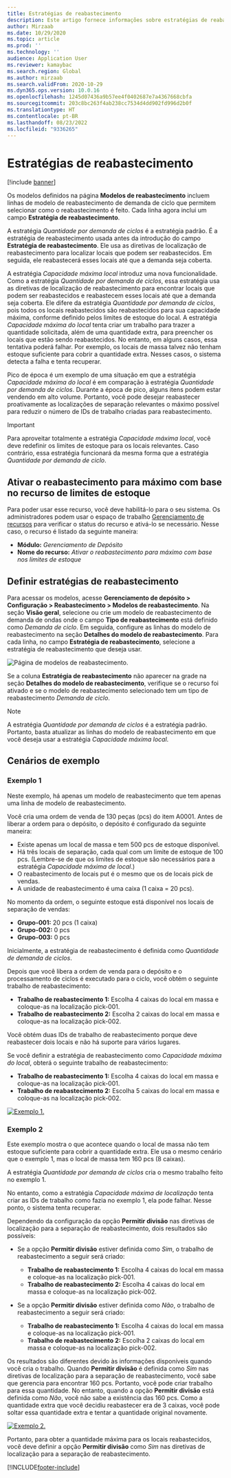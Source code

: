 ```yaml
---
title: Estratégias de reabastecimento
description: Este artigo fornece informações sobre estratégias de reabastecimento e explica como você pode usar o campo Estratégia de reabastecimento nas linhas do modelo de reabastecimento de demanda do ciclo para selecionar como o reabastecimento é feito.
author: Mirzaab
ms.date: 10/29/2020
ms.topic: article
ms.prod: ''
ms.technology: ''
audience: Application User
ms.reviewer: kamaybac
ms.search.region: Global
ms.author: mirzaab
ms.search.validFrom: 2020-10-29
ms.dyn365.ops.version: 10.0.16
ms.openlocfilehash: 1245d07436a9b57ee4f0402687e7a4367668cbfa
ms.sourcegitcommit: 203c8bc263f4ab238cc7534d4dd902fd996d2b0f
ms.translationtype: HT
ms.contentlocale: pt-BR
ms.lasthandoff: 08/23/2022
ms.locfileid: "9336265"
---
```

# <a name="replenishment-strategies"></a>Estratégias de reabastecimento

[!include [banner](../includes/banner.md)]

Os modelos definidos na página **Modelos de reabastecimento** incluem linhas de modelo de reabastecimento de demanda de ciclo que permitem selecionar como o reabastecimento é feito. Cada linha agora inclui um campo **Estratégia de reabastecimento**.

A estratégia *Quantidade por demanda de ciclos* é a estratégia padrão. É a estratégia de reabastecimento usada antes da introdução do campo **Estratégia de reabastecimento**. Ele usa as diretivas de localização de reabastecimento para localizar locais que podem ser reabastecidos. Em seguida, ele reabastecerá esses locais até que a demanda seja coberta.

A estratégia *Capacidade máxima local* introduz uma nova funcionalidade. Como a estratégia *Quantidade por demanda de ciclos*, essa estratégia usa as diretivas de localização de reabastecimento para encontrar locais que podem ser reabastecidos e reabastecem esses locais até que a demanda seja coberta. Ele difere da estratégia *Quantidade por demanda de ciclos*, pois todos os locais reabastecidos são reabastecidos para sua capacidade máxima, conforme definido pelos limites de estoque do local. A estratégia *Capacidade máxima do local* tenta criar um trabalho para trazer a quantidade solicitada, além de uma quantidade extra, para preencher os locais que estão sendo reabastecidos. No entanto, em alguns casos, essa tentativa poderá falhar. Por exemplo, os locais de massa talvez não tenham estoque suficiente para cobrir a quantidade extra. Nesses casos, o sistema detecta a falha e tenta recuperar.

Pico de época é um exemplo de uma situação em que a estratégia *Capacidade máxima do local* é em comparação à estratégia *Quantidade por demanda de ciclos*. Durante a época de pico, alguns itens podem estar vendendo em alto volume. Portanto, você pode desejar reabastecer proativamente as localizações de separação relevantes o máximo possível para reduzir o número de IDs de trabalho criadas para reabastecimento.

> [!IMPORTANT]
> Para aproveitar totalmente a estratégia *Capacidade máxima local*, você deve redefinir os limites de estoque para os locais relevantes. Caso contrário, essa estratégia funcionará da mesma forma que a estratégia *Quantidade por demanda de ciclo*.

## <a name="turn-on-the-replenish-to-max-based-on-stocking-limits-feature"></a>Ativar o reabastecimento para máximo com base no recurso de limites de estoque

Para poder usar esse recurso, você deve habilitá-lo para o seu sistema. Os administradores podem usar o espaço de trabalho [Gerenciamento de recursos](../../fin-ops-core/fin-ops/get-started/feature-management/feature-management-overview.md) para verificar o status do recurso e ativá-lo se necessário. Nesse caso, o recurso é listado da seguinte maneira:

- **Módulo:** *Gerenciamento de Depósito*
- **Nome do recurso:** *Ativar o reabastecimento para máximo com base nos limites de estoque*

## <a name="set-up-replenishment-strategies"></a>Definir estratégias de reabastecimento

Para acessar os modelos, acesse **Gerenciamento de depósito \> Configuração \> Reabastecimento \> Modelos de reabastecimento**. Na seção **Visão geral**, selecione ou crie um modelo de reabastecimento de demanda de ondas onde o campo **Tipo de reabastecimento** está definido como *Demanda de ciclo*. Em seguida, configure as linhas do modelo de reabastecimento na seção **Detalhes do modelo de reabastecimento**. Para cada linha, no campo **Estratégia de reabastecimento**, selecione a estratégia de reabastecimento que deseja usar.

![Página de modelos de reabastecimento.](media/ReplenTempWaveDmdMaxLocCap.png "Página de modelos de reabastecimento")

Se a coluna **Estratégia de reabastecimento** não aparecer na grade na seção **Detalhes do modelo de reabastecimento**, verifique se o recurso foi ativado e se o modelo de reabastecimento selecionado tem um tipo de reabastecimento *Demanda de ciclo*.

> [!NOTE]
> A estratégia *Quantidade por demanda de ciclos* é a estratégia padrão. Portanto, basta atualizar as linhas do modelo de reabastecimento em que você deseja usar a estratégia *Capacidade máxima local*.

## <a name="example-scenarios"></a>Cenários de exemplo

### <a name="example-1"></a>Exemplo 1

Neste exemplo, há apenas um modelo de reabastecimento que tem apenas uma linha de modelo de reabastecimento.

Você cria uma ordem de venda de 130 peças (pcs) do item A0001. Antes de liberar a ordem para o depósito, o depósito é configurado da seguinte maneira:

- Existe apenas um local de massa e tem 500 pcs de estoque disponível.
- Há três locais de separação, cada qual com um limite de estoque de 100 pcs. (Lembre-se de que os limites de estoque são necessários para a estratégia *Capacidade máxima de local*.)
- O reabastecimento de locais put é o mesmo que os de locais pick de vendas.
- A unidade de reabastecimento é uma caixa (1 caixa = 20 pcs).

No momento da ordem, o seguinte estoque está disponível nos locais de separação de vendas:

- **Grupo-001:** 20 pcs (1 caixa)
- **Grupo-002:** 0 pcs
- **Grupo-003:** 0 pcs

Inicialmente, a estratégia de reabastecimento é definida como *Quantidade de demanda de ciclos*.

Depois que você libera a ordem de venda para o depósito e o processamento de ciclos é executado para o ciclo, você obtém o seguinte trabalho de reabastecimento:

- **Trabalho de reabastecimento 1:** Escolha 4 caixas do local em massa e coloque-as na localização pick-001.
- **Trabalho de reabastecimento 2:** Escolha 2 caixas do local em massa e coloque-as na localização pick-002.

Você obtém duas IDs de trabalho de reabastecimento porque deve reabastecer dois locais e não há suporte para vários lugares.

Se você definir a estratégia de reabastecimento como *Capacidade máxima do local*, obterá o seguinte trabalho de reabastecimento:

- **Trabalho de reabastecimento 1:** Escolha 4 caixas do local em massa e coloque-as na localização pick-001.
- **Trabalho de reabastecimento 2:** Escolha 5 caixas do local em massa e coloque-as na localização pick-002.

[![Exemplo 1.](media/ReplenTemp_example_1.png "Exemplo 1")](media/ReplenTemp_example_1_large.png)

### <a name="example-2"></a>Exemplo 2

Este exemplo mostra o que acontece quando o local de massa não tem estoque suficiente para cobrir a quantidade extra. Ele usa o mesmo cenário que o exemplo 1, mas o local de massa tem 160 pcs (8 caixas).

A estratégia *Quantidade por demanda de ciclos* cria o mesmo trabalho feito no exemplo 1.

No entanto, como a estratégia *Capacidade máxima de localização* tenta criar as IDs de trabalho como fazia no exemplo 1, ela pode falhar. Nesse ponto, o sistema tenta recuperar.

Dependendo da configuração da opção **Permitir divisão** nas diretivas de localização para a separação de reabastecimento, dois resultados são possíveis:

- Se a opção **Permitir divisão** estiver definida como *Sim*, o trabalho de reabastecimento a seguir será criado:

    - **Trabalho de reabastecimento 1:** Escolha 4 caixas do local em massa e coloque-as na localização pick-001.
    - **Trabalho de reabastecimento 2:** Escolha 4 caixas do local em massa e coloque-as na localização pick-002.

- Se a opção **Permitir divisão** estiver definida como *Não*, o trabalho de reabastecimento a seguir será criado:

    - **Trabalho de reabastecimento 1:** Escolha 4 caixas do local em massa e coloque-as na localização pick-001.
    - **Trabalho de reabastecimento 2:** Escolha 2 caixas do local em massa e coloque-as na localização pick-002.

Os resultados são diferentes devido às informações disponíveis quando você cria o trabalho. Quando **Permitir divisão** é definida como *Sim* nas diretivas de localização para a separação de reabastecimento, você sabe que gerencia para encontrar 160 pcs. Portanto, você pode criar trabalho para essa quantidade. No entanto, quando a opção **Permitir divisão** está definida como *Não*, você não sabe a existência das 160 pcs. Como a quantidade extra que você decidiu reabastecer era de 3 caixas, você pode soltar essa quantidade extra e tentar a quantidade original novamente.

[![Exemplo 2.](media/ReplenTemp_example_2.png "Exemplo 2")](media/ReplenTemp_example_2_large.png)

Portanto, para obter a quantidade máxima para os locais reabastecidos, você deve definir a opção **Permitir divisão** como *Sim* nas diretivas de localização para a separação de reabastecimento.


[!INCLUDE[footer-include](../../includes/footer-banner.md)]